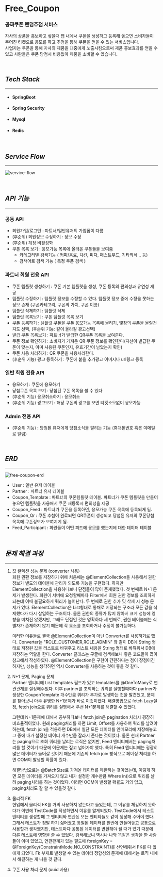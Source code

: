# Free_Coupon

### 공짜쿠폰 랜덤추첨 서비스

자사의 상품을 홍보하고 싶을때 웹 내에서 쿠폰을 생성하고 등록해 놓으면 소비자들이 주어진 티켓으로 응모를 하고 추첨을 통해 쿠폰을 얻을 수 있는 서비스입니다.   
사업자는 쿠폰을 통해 자사의 제품을 대중에게 노출시킴으로써 제품 홍보효과를 얻을 수 있고 사람들은 쿠폰 당첨시 비용없이 제품을 소비할 수 있습니다.

<br>

## *Tech Stack*
***
+ #### SpringBoot
+ #### Spring Security
+ #### Mysql 
+ #### Redis

<br>

## *Service Flow*
***
![service-flow](https://github.com/devhongsa/Free_Coupon/assets/100022877/1a73380c-f894-46b9-9d2e-1b379819aae2)




<br>

## *API 기능*
***

### 공동 API

- 회원가입/로그인 : 파트너/일반유저의 가입폼이 다름
- (후순위) 회원정보 수정하기 : 정보 수정
- (후순위) 계정 비활성화
- 쿠폰 목록 보기 : 응모가능 목록에 올라온 쿠폰들을 보여줌
  - 카테고리별 검색기능 ( 커피/음료, 치킨, 피자, 패스트푸드, 기타외식 .. 등)
  - 검색어로 검색 기능 ( 특정 쿠폰 검색 )


### 파트너 회원 전용 API 

- 쿠폰 템플릿 생성하기 : 쿠폰 기본 템플릿을 생성, 쿠폰 등록의 편의성과 유연성 제공 
- 템플릿 수정하기 : 템플릿 정보를 수정할 수 있다. 템플릿 정보 중에 수정을 못하는 정보 존재 (쿠폰카테고리, 쿠폰의 가치, 쿠폰 이름)
- 템플릿 삭제하기 : 템플릿 삭제
- 템플릿 목록보기 : 쿠폰 템플릿 목록 보기 
- 쿠폰 등록하기 : 템플릿 쿠폰을 쿠폰 응모가능 목록에 올리기, 몇장의 쿠폰을 올릴건지도 선택, (후순위 기능: 같이 올라갈 광고선택)
- 발급 쿠폰 목록보기 : 파트너가 발급한 QR쿠폰 목록을 보여준다.
- 쿠폰 정보 확인하기 : 소비자가 가져온 QR 쿠폰 정보를 확인한다(자신이 발급한 쿠폰이 맞는지, 이미 사용된 쿠폰인지, 유효기간이 남았는지 확인)
- 쿠폰 사용 처리하기 : QR 쿠폰을 사용처리한다.
- (후순위 기능) 광고 등록하기 : 쿠폰에 붙을 추가광고 이미지나 url링크 등록 


### 일반 회원 전용 API
- 응모하기 : 쿠폰에 응모하기
- 당첨쿠폰 목록 보기 : 당첨된 쿠폰 목록을 볼 수 있다
- (후순위 기능) 응모취소하기 : 응모취소
- (후순위 기능) 광고보기 : 해당 쿠폰의 광고를 보면 티켓소모없이 응모가능 


### Admin 전용 API
- (후순위 기능) : 당첨된 유저에게 당첨소식을 알리는 기능 (휴대폰번호 혹은 이메일로 알림)

<br>


## *ERD*
***
![free-coupon-erd](https://github.com/devhongsa/Free_Coupon/assets/100022877/88d4f355-b292-466b-a978-e30d2c3ce6ec)



- User : 일반 유저 테이블 
- Partner : 파트너 유저 테이블 
- Coupon_Template : 파트너의 쿠폰템플릿 테이블. 파트너가 쿠폰 템플릿을 만들어놓으면 템플릿을 사용해서 쿠폰 재등록시 편의성을 제공 
- Coupon_Feed : 파트너가 쿠폰을 등록하면, 응모가능 쿠폰 목록에 등록되게 됨.
- Coupon_Qr : 쿠폰 추첨이 완료되면 QR쿠폰이 생성되고 당첨된 유저의 쿠폰당첨목록에 쿠폰정보가 보여지게 됨.
- Feed_Participant : 회원들이 어떤 피드에 응모를 했는지에 대한 데이터 테이블

<br>


## *문제 해결 과정*
***

1. 값 컬렉션 성능 문제 (converter 사용)   
   회원 권환 정보를 저장하기 위해 처음에는 @ElementCollection을 사용해서 권한 정보가 별도의 테이블에 관리가 되도록 기능을 구현했다.
   하지만 ElementCollection을 사용하다보니 단점들이 많이 존재했었다.
   첫 번째로 N+1 문제가 발생한다. 회원이 서버에 요청할때마다 Filter에서 회원 권한 정보를 조회하게 되는데 이때 불필요하게 쿼리가 늘어난다.
   두 번째로 권한 추가 및 삭제 시 성능 문제가 있다. ElementCollection은 List형태로 통채로 저장되는 구조라 모든 값을 삭제했다가 다시 삽입하는 구조이다.
   물론 권한의 종류가 많지 않아서 크게 성능에 영향을 미치진 않겠지만, 그래도 단점인 것은 명확하다
   세 번째로, 권한 테이블에는 식별자가 존재하지 않기 때문에 각 요소를 조회하거나 수정이 불가능하다.

   이러한 이유들로 결국 @ElementCollection이 아닌 Converter를 사용하기로 했다.
   Converter는 "ROLE_CUSTOMER,ROLE_ADMIN" 와 같이 DB에 String 형태로 저장된 값을 리스트로 바꿔주고 리스트 내용을 String 형태로 바꿔줘서 DB에 저장하는 역할을 한다.
   Converter 클래스는 구글에 검색해보니 좋은 코드들이 많아 참고해서 작성하였다.
   @ElementCollection은 구현이 간편하다는 점이 장점이긴 하지만, 성능을 생각하면 역시 Converter를 사용하는 것이 좋을 것 같다.
   

2. N+1 문제, Paging 문제   
   Partner 엔티티에 List<CouponTemplate> templates 필드가 있고 templates를 @OneToMany로 연관관계를 설정해주었다.
   이후 partner를 조회하는 쿼리를 실행할때마다 partner가 생성한 CouponTemplate 개수만큼 쿼리가 추가로 발생하는 것을 발견했고, 문제를 찾아보니
   아주 유명한 N+1문제가 바로 이것이었다. 해결방법으로 fetch Lazy설정, fetch join으로 쿼리를 실행해서 우선 N+1문제를 해결할 수 있었다.
   
   그런데 N+1문제에 대해서 공부하다보니 fetch join은 pagination 처리시 굉장히 비효율적이었다. 원래 paging처리를 하면 Limit, Offset를 사용하여
   쿼리를 날려야하는데, fetch join을 적용하면 DB에서 일단 모든 데이터를 인메모리에 저장해놓고 그 중에 내가 설정한 데이터 개수만큼 잘라서 준다는 것이었다.
   물론 현재 Partner는 paging으로 조회 쿼리를 날리는 로직은 없지만, Feed 엔티티에서는 paging처리를 할 것이기 때문에 이문제는 짚고 넘어가야 했다.
   특히 Feed 엔티티에는 굉장히 많은 데이터가 들어갈 것이기 때문에 기존의 fetch join 방식으로 페이징 처리를 하면 OOM이 발생할 확률이 컸다.

   해결방법으로는 @BatchSize로 가져올 데이터를 제한하는 것이었는데, 이렇게 하면 모든 데이터를 가져오지 않고 내가 설정한 개수만큼 Where in()으로 쿼리를 날려
   paging처리를 하는 것이었다. 이러면 OOM이 발생할 확률도 거의 없고, paging처리도 잘 할 수 있을것 같다.
   
   
4. 물리적 FK   
   현업에서 물리적 FK를 거의 사용하지 않는다고 들었는데, 그 이유를 체감하지 못하다가 이번에 TestCode를 작성하면서 이유를 알게되었다.
   TestCode에서 테스트 엔티티를 생성할때 그 엔티티와 연관된 모든 엔티티들도 같이 생성해 주어야 했다.. 그래서 테스트가 정말 하기 싫어졌고
   통일된 데이터를 한번에 만들어놓고 공통으로 사용할까 생각했지만, 테스트마다 공통된 데이터를 변환해야 될 때가 있기 때문에 다른 테스트에 영향을 줄 수 있었다.
   검색해보니 역시나 나와 똑같은 생각을 한 사람들이 이미 있었고, 연관관계가 있는 필드에 foreignKey = @ForeignKey(ConstraintMode.NO_CONSTRAINT)를
   선언해줘서 FK를 다 없애게 되었다. Fk 부재로 발생할 수 있는 데이터 정합성의 문제에 대해서는 로직 내에서 해결하는 게 나을 것 같다. 
  
5. 쿠폰 사용 처리 문제 (uuid 사용)
   
   
